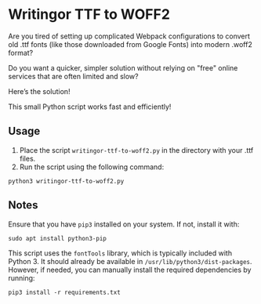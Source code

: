 # Writingor TTF to WOFF2

Are you tired of setting up complicated Webpack configurations to convert old .ttf fonts (like those downloaded from Google Fonts) into modern .woff2 format? 

Do you want a quicker, simpler solution without relying on "free" online services that are often limited and slow?

Here’s the solution!

This small Python script works fast and efficiently!

## Usage

1. Place the script `writingor-ttf-to-woff2.py` in the directory with your .ttf files.
2. Run the script using the following command:

```
python3 writingor-ttf-to-woff2.py
```

## Notes

Ensure that you have `pip3` installed on your system. If not, install it with:

```
sudo apt install python3-pip
```

This script uses the `fontTools` library, which is typically included with Python 3. It should already be available in `/usr/lib/python3/dist-packages`. However, if needed, you can manually install the required dependencies by running:

```
pip3 install -r requirements.txt
```
